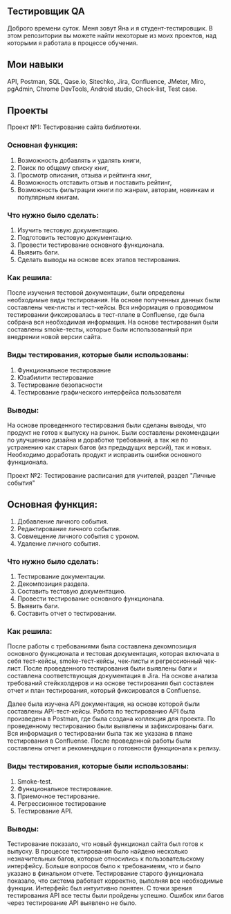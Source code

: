 ## Тестировщик QA ##
Доброго времени суток. Меня зовут Яна и я студент-тестировщик.
В этом репозитории вы можете найти некоторые из моих проектов, над которыми я работала в процессе обучения. 

## Мои навыки ##
API, Postman, SQL, Qase.io, Sitechko, Jira, Confluence, JMeter, Miro, pgAdmin, Chrome DevTools, Android studio, Check-list, Test case.

## Проекты ##
Проект №1: Тестирование сайта библиотеки. 

### Основная функция: ###

1. Возможность добавлять и удалять книги,
2. Поиск по общему списку книг,
3. Просмотр описания, отзыва и рейтинга книг,
4. Возможность отставить отзыв и поставить рейтинг,
5. Возможность фильтрации книги по жанрам, авторам, новинкам и популярным книгам.

### Что нужно было сделать: ###
1. Изучить тестовую документацию.
2. Подготовить тестовую документацию.
4. Провести тестирование основного функционала.
5. Выявить баги.
4. Сделать выводы на основе всех этапов тестирования. 

### Как решила: ###
После изучения тестовой документации, были определены необходимые виды тестирования.  На основе полученных данных были составлены чек-листы и  тест-кейсы. Вся информация о проводимом тестировании фиксировалась в тест-плале в Confluense, где была собрана вся необходимая информация. На основе тестирования были составлены smoke-тесты, которые были использованный при внедрении новой версии сайта. 

### Виды тестирования, которые были использованы: ###

1. Функциональное тестирование
2. Юзабилити тестирование
3. Тестирование безопасности 
4. Тестирование графического интерфейса пользователя  

### Выводы: ### 
На основе проведенного тестирования были сделаны выводы, что продукт не готов к выпуску на рынок. Были составлены рекомендации по улучшению дизайна и доработке требований, а так же по устранению как старых багов (из предыдущих версий), так и новых. Необходимо доработать продукт и исправить ошибки основного функционала.

Проект №2: Тестирование расписания для учителей, раздел "Личные события"

## Основная функция: ##
1. Добавление личного события.
2. Редактирование личного события.
3. Совмещение личного события с уроком.
4. Удаление личного события. 

### Что нужно было сделать: ###

1. Тестирование документации.
2. Декомпозиция раздела.
3. Составить тестовую документацию.
4. Провести тестирование основного функционала.
5. Выявить баги.
6. Составить отчет о тестировании. 


### Как решила: ###

После работы с требованиями была составлена декомпозиция основного функционала и тестовая документация, которая включала в себя тест-кейсы, smoke-тест-кейсы, чек-листы и регрессионный чек-лист. После проведенного тестирования были выявлены баги и составлена соответствующая документация в Jira. На основе анализа требований стейкхолдеров и на основе тестирования был составлен отчет и план тестирования, который фиксировался в Confluense.

Далее была изучена API документация, на основе которой были составлены API-тест-кейсы. Работа по тестированию API была произведена в Postman, где была создана коллекция для проекта. По проведенному тестированию были выявлены и зафиксированы баги. Вся информация о тестировании была так же указана в плане тестирования в Confluense. После проведенной работы были составлены отчет и рекомендации о готовности функционала к релизу.  


### Виды тестирования, которые были использованы: ###

1. Smoke-test.
2. Функциональное тестирование.
3. Приемочное тестирование.
4. Регрессионное тестирование
5. Тестирование API.

### Выводы: ### 

Тестирование показало, что новый функционал сайта был готов к выпуску. В процессе тестирования было найдено несколько незначительных багов, которые относились к пользовательскому интерфейсу. Больше вопросов было к требованиеям, что и было указано в финальном отчете. Тестирование старого функционала показало, что система работает корректно, выполняя все необходимые функции. Интерфейс был интуитивно понятен. С точки зрения тестирования API все тесты были пройдены успешно. Ошибок или багов через тестирование API выявлено не было. 

